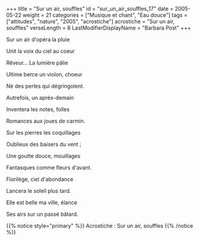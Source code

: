 +++
title = "Sur un air, souffles"
id = "sur_un_air_souffles_17"
date = 2005-05-22
weight = 21
categories = ["Musique et chant", "Eau douce"]
tags = ["attitudes", "nature", "2005", "acrostiche"]
acrostiche = "Sur un air, souffles"
verseLength = 8
LastModifierDisplayName = "Barbara Post"
+++

Sur un air d'opéra la pluie

Unit la voix du ciel au coeur

Rêveur... La lumière pâlie

Ultime berce un violon, choeur

Né des perles qui dégringolent.

Autrefois, un après-demain

Inventera les notes, folles

Romances aux joues de carmin.

Sur les pierres les coquillages

Oublieux des baisers du vent ;

Une goutte douce, mouillages

Fantasques comme fleurs d'avant.

Florilège, ciel d'abondance

Lancera le soleil plus tard.

Elle est belle ma ville, élance

Ses airs sur un passé bâtard.

{{% notice style="primary" %}}
Acrostiche : Sur un air, souffles
{{% /notice %}}
